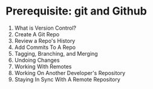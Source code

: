 # Prerequisite: git and Github

  1. What is Version Control?
  2. Create A Git Repo
  3. Review a Repo's History
  4. Add Commits To A Repo
  5. Tagging, Branching, and Merging
  6. Undoing Changes
  7. Working With Remotes
  8. Working On Another Developer's Repository
  9. Staying In Sync With A Remote Repository

